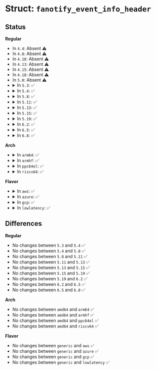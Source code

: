 # Struct: <code>fanotify_event_info_header</code>

## Status
<b>Regular</b>
<ul>
<li>
In <code>4.4</code>: Absent ⚠️
</li>
<li>
In <code>4.8</code>: Absent ⚠️
</li>
<li>
In <code>4.10</code>: Absent ⚠️
</li>
<li>
In <code>4.13</code>: Absent ⚠️
</li>
<li>
In <code>4.15</code>: Absent ⚠️
</li>
<li>
In <code>4.18</code>: Absent ⚠️
</li>
<li>
In <code>5.0</code>: Absent ⚠️
</li>
<li>
<details>
<summary>In <code>5.3</code>: ✅</summary>

```c
struct fanotify_event_info_header {
    __u8 info_type;
    __u8 pad;
    __u16 len;
};
```
</details>
</li>
<li>
<details>
<summary>In <code>5.4</code>: ✅</summary>

```c
struct fanotify_event_info_header {
    __u8 info_type;
    __u8 pad;
    __u16 len;
};
```
</details>
</li>
<li>
<details>
<summary>In <code>5.8</code>: ✅</summary>

```c
struct fanotify_event_info_header {
    __u8 info_type;
    __u8 pad;
    __u16 len;
};
```
</details>
</li>
<li>
<details>
<summary>In <code>5.11</code>: ✅</summary>

```c
struct fanotify_event_info_header {
    __u8 info_type;
    __u8 pad;
    __u16 len;
};
```
</details>
</li>
<li>
<details>
<summary>In <code>5.13</code>: ✅</summary>

```c
struct fanotify_event_info_header {
    __u8 info_type;
    __u8 pad;
    __u16 len;
};
```
</details>
</li>
<li>
<details>
<summary>In <code>5.15</code>: ✅</summary>

```c
struct fanotify_event_info_header {
    __u8 info_type;
    __u8 pad;
    __u16 len;
};
```
</details>
</li>
<li>
<details>
<summary>In <code>5.19</code>: ✅</summary>

```c
struct fanotify_event_info_header {
    __u8 info_type;
    __u8 pad;
    __u16 len;
};
```
</details>
</li>
<li>
<details>
<summary>In <code>6.2</code>: ✅</summary>

```c
struct fanotify_event_info_header {
    __u8 info_type;
    __u8 pad;
    __u16 len;
};
```
</details>
</li>
<li>
<details>
<summary>In <code>6.5</code>: ✅</summary>

```c
struct fanotify_event_info_header {
    __u8 info_type;
    __u8 pad;
    __u16 len;
};
```
</details>
</li>
<li>
<details>
<summary>In <code>6.8</code>: ✅</summary>

```c
struct fanotify_event_info_header {
    __u8 info_type;
    __u8 pad;
    __u16 len;
};
```
</details>
</li>
</ul>
<b>Arch</b>
<ul>
<li>
<details>
<summary>In <code>arm64</code>: ✅</summary>

```c
struct fanotify_event_info_header {
    __u8 info_type;
    __u8 pad;
    __u16 len;
};
```
</details>
</li>
<li>
<details>
<summary>In <code>armhf</code>: ✅</summary>

```c
struct fanotify_event_info_header {
    __u8 info_type;
    __u8 pad;
    __u16 len;
};
```
</details>
</li>
<li>
<details>
<summary>In <code>ppc64el</code>: ✅</summary>

```c
struct fanotify_event_info_header {
    __u8 info_type;
    __u8 pad;
    __u16 len;
};
```
</details>
</li>
<li>
<details>
<summary>In <code>riscv64</code>: ✅</summary>

```c
struct fanotify_event_info_header {
    __u8 info_type;
    __u8 pad;
    __u16 len;
};
```
</details>
</li>
</ul>
<b>Flavor</b>
<ul>
<li>
<details>
<summary>In <code>aws</code>: ✅</summary>

```c
struct fanotify_event_info_header {
    __u8 info_type;
    __u8 pad;
    __u16 len;
};
```
</details>
</li>
<li>
<details>
<summary>In <code>azure</code>: ✅</summary>

```c
struct fanotify_event_info_header {
    __u8 info_type;
    __u8 pad;
    __u16 len;
};
```
</details>
</li>
<li>
<details>
<summary>In <code>gcp</code>: ✅</summary>

```c
struct fanotify_event_info_header {
    __u8 info_type;
    __u8 pad;
    __u16 len;
};
```
</details>
</li>
<li>
<details>
<summary>In <code>lowlatency</code>: ✅</summary>

```c
struct fanotify_event_info_header {
    __u8 info_type;
    __u8 pad;
    __u16 len;
};
```
</details>
</li>
</ul>

## Differences
<b>Regular</b>
<ul>
<li>
No changes between <code>5.3</code> and <code>5.4</code> ✅
</li>
<li>
No changes between <code>5.4</code> and <code>5.8</code> ✅
</li>
<li>
No changes between <code>5.8</code> and <code>5.11</code> ✅
</li>
<li>
No changes between <code>5.11</code> and <code>5.13</code> ✅
</li>
<li>
No changes between <code>5.13</code> and <code>5.15</code> ✅
</li>
<li>
No changes between <code>5.15</code> and <code>5.19</code> ✅
</li>
<li>
No changes between <code>5.19</code> and <code>6.2</code> ✅
</li>
<li>
No changes between <code>6.2</code> and <code>6.5</code> ✅
</li>
<li>
No changes between <code>6.5</code> and <code>6.8</code> ✅
</li>
</ul>
<b>Arch</b>
<ul>
<li>
No changes between <code>amd64</code> and <code>arm64</code> ✅
</li>
<li>
No changes between <code>amd64</code> and <code>armhf</code> ✅
</li>
<li>
No changes between <code>amd64</code> and <code>ppc64el</code> ✅
</li>
<li>
No changes between <code>amd64</code> and <code>riscv64</code> ✅
</li>
</ul>
<b>Flavor</b>
<ul>
<li>
No changes between <code>generic</code> and <code>aws</code> ✅
</li>
<li>
No changes between <code>generic</code> and <code>azure</code> ✅
</li>
<li>
No changes between <code>generic</code> and <code>gcp</code> ✅
</li>
<li>
No changes between <code>generic</code> and <code>lowlatency</code> ✅
</li>
</ul>
